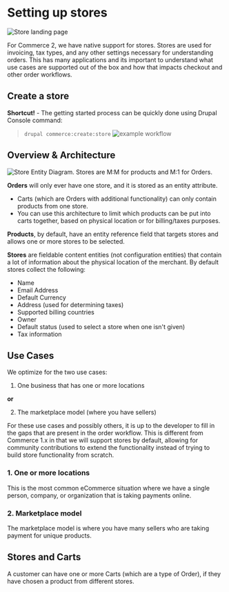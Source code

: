 # Setting up stores

![Store landing page](images/store-landing-page.png)

For Commerce 2, we have native support for stores. Stores are used for invoicing, tax types, and any other settings necessary for understanding orders. This has many applications and its important to understand what use cases are supported out of the box and how that impacts checkout and other order workflows.

## Create a store

**Shortcut!** - The getting started process can be quickly done using Drupal Console command:

>`drupal commerce:create:store`
>![example workflow](images/drupal-commerce-create-store.gif)


## Overview & Architecture

![Store Entity Diagram. Stores are M:M for products and M:1 for Orders.](images/store-entity-diagram.png)

**Orders** will only ever have one store, and it is stored as an entity attribute.

* Carts \(which are Orders with additional functionality\) can only contain products from one store. 
* You can use this architecture to limit which products can be put into carts together, based on physical location or for billing\/taxes purposes.

**Products**, by default, have an entity reference field that targets stores and allows one or more stores to be selected.

**Stores** are fieldable content entities \(not configuration entities\) that contain a lot of information about the physical location of the merchant. By default stores collect the following:

* Name
* Email Address
* Default Currency
* Address \(used for determining taxes\)
* Supported billing countries
* Owner
* Default status \(used to select a store when one isn't given\)
* Tax information

## Use Cases

We optimize for the two use cases:

1. One business that has one or more locations

  **or**

2. The marketplace model \(where you have sellers\)


For these use cases and possibly others, it is up to the developer to fill in the gaps that are present in the order workflow. This is different from Commerce 1.x in that we will support stores by default, allowing for community contributions to extend the functionality instead of trying to build store functionality from scratch.

### 1. One or more locations

This is the most common eCommerce situation where we have a single person, company, or organization that is taking payments online.

### 2. Marketplace model

The marketplace model is where you have many sellers who are taking payment for unique products.

## Stores and Carts

A customer can have one or more Carts \(which are a type of Order\), if they have chosen a product from different stores.

